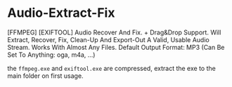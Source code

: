 <h1>Audio-Extract-Fix</h1>

[FFMPEG] [EXIFTOOL] Audio Recover And Fix. + Drag&amp;Drop Support. Will Extract, Recover, Fix, Clean-Up And Export-Out A Valid, Usable Audio Stream. Works With Almost Any Files. Default Output Format: MP3 (Can Be Set To Anything: oga, m4a, ...)

the <code>ffmpeg.exe</code> and <code>exiftool.exe</code> are compressed, extract the exe to the main folder on first usage.
